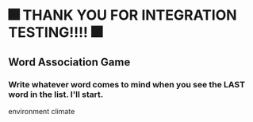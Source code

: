 # 🎆 THANK YOU FOR INTEGRATION TESTING!!!! 🎆

## Word Association Game

### Write whatever word comes to mind when you see the LAST word in the list. I'll start.

environment
climate

